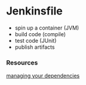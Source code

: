 # Jenkinsfile

- spin up a container (JVM)
- build code (compile)
- test code (JUnit)
- publish artifacts




### Resources
[managing your dependencies](https://docs.gradle.org/current/userguide/building_java_projects.html#sec:java_dependency_management_overview)
